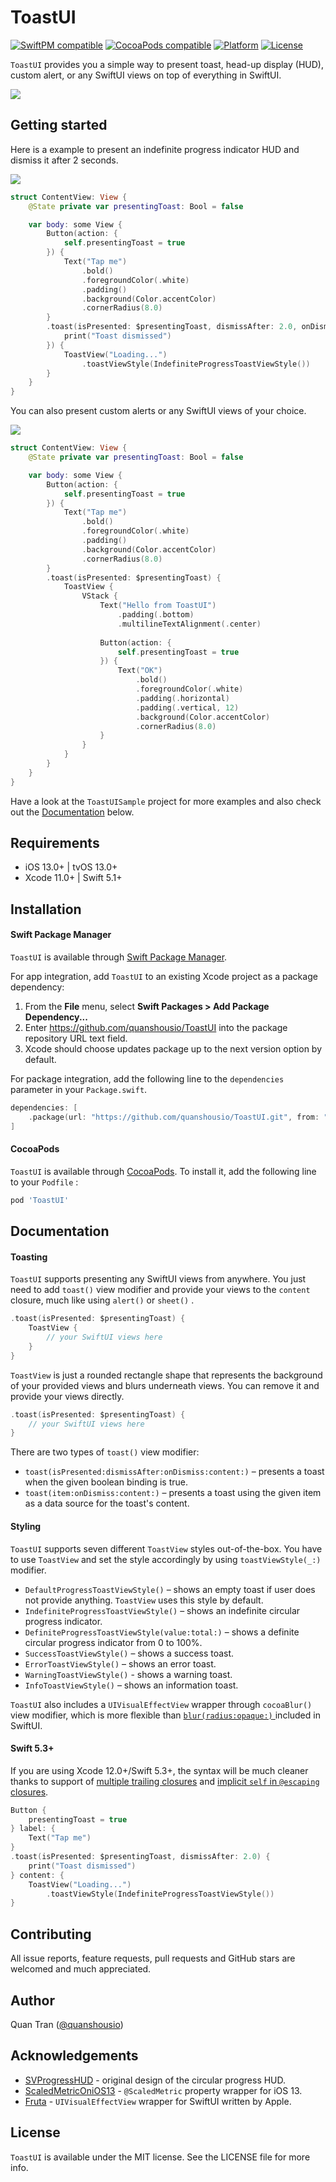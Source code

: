 # ToastUI

[![SwiftPM compatible](https://img.shields.io/badge/SwiftPM-compatible-informational)](#swift-package-manager)
[![CocoaPods compatible](https://img.shields.io/cocoapods/v/ToastUI)](#cocoapods)
[![Platform](https://img.shields.io/cocoapods/p/ToastUI)](#requirements)
[![License](https://img.shields.io/cocoapods/l/ToastUI)](#license)

`ToastUI` provides you a simple way to present toast, head-up display (HUD), custom alert, or any SwiftUI views on top of everything in SwiftUI.

<img src="https://user-images.githubusercontent.com/29722055/89260921-d4f74c00-d5f2-11ea-8a5d-31be17671139.gif"/>

## Getting started

Here is a example to present an indefinite progress indicator HUD and dismiss it after 2 seconds.

<img src="https://user-images.githubusercontent.com/29722055/89260980-e4769500-d5f2-11ea-9f1f-7368ce738fd4.gif"/>

``` swift
struct ContentView: View {
    @State private var presentingToast: Bool = false

    var body: some View {
        Button(action: {
            self.presentingToast = true
        }) {
            Text("Tap me")
                .bold()
                .foregroundColor(.white)
                .padding()
                .background(Color.accentColor)
                .cornerRadius(8.0)
        }
        .toast(isPresented: $presentingToast, dismissAfter: 2.0, onDismiss: {
            print("Toast dismissed")
        }) {
            ToastView("Loading...")
                .toastViewStyle(IndefiniteProgressToastViewStyle())
        }
    }
}
```

You can also present custom alerts or any SwiftUI views of your choice.

<img src="https://user-images.githubusercontent.com/29722055/89261021-f6583800-d5f2-11ea-9354-8d67ba5cdad6.gif"/>

``` swift
struct ContentView: View {
    @State private var presentingToast: Bool = false

    var body: some View {
        Button(action: {
            self.presentingToast = true
        }) {
            Text("Tap me")
                .bold()
                .foregroundColor(.white)
                .padding()
                .background(Color.accentColor)
                .cornerRadius(8.0)
        }
        .toast(isPresented: $presentingToast) {
            ToastView {
                VStack {
                    Text("Hello from ToastUI")
                        .padding(.bottom)
                        .multilineTextAlignment(.center)
                    
                    Button(action: {
                        self.presentingToast = true
                    }) {
                        Text("OK")
                            .bold()
                            .foregroundColor(.white)
                            .padding(.horizontal)
                            .padding(.vertical, 12)
                            .background(Color.accentColor)
                            .cornerRadius(8.0)
                    }
                }
            }
        }
    }
}
```

Have a look at the `ToastUISample` project for more examples and also check out the [Documentation](#documentation) below.

## Requirements

* iOS 13.0+ | tvOS 13.0+
* Xcode 11.0+ | Swift 5.1+

## Installation

#### Swift Package Manager

`ToastUI` is available through [Swift Package Manager](https://swift.org/package-manager/).

For app integration, add `ToastUI` to an existing Xcode project as a package dependency:

1. From the **File** menu, select **Swift Packages > Add Package Dependency...**
2. Enter https://github.com/quanshousio/ToastUI into the package repository URL text field.
3. Xcode should choose updates package up to the next version option by default.

For package integration, add the following line to the `dependencies` parameter in your `Package.swift`.

```swift
dependencies: [
    .package(url: "https://github.com/quanshousio/ToastUI.git", from: "1.0.0")
]
```

#### CocoaPods

`ToastUI` is available through [CocoaPods](https://cocoapods.org). To install it, add the following line to your `Podfile` :

``` ruby
pod 'ToastUI'
```

## Documentation

#### Toasting

`ToastUI` supports presenting any SwiftUI views from anywhere. You just need to add `toast()` view modifier and provide your views to the `content` closure, much like using `alert()` or `sheet()` .

``` swift
.toast(isPresented: $presentingToast) {
    ToastView {
        // your SwiftUI views here
    }
}
```

`ToastView` is just a rounded rectangle shape that represents the background of your provided views and blurs underneath views. You can remove it and provide your views directly.

``` swift
.toast(isPresented: $presentingToast) {
    // your SwiftUI views here
}
```

There are two types of `toast()` view modifier:

* `toast(isPresented:dismissAfter:onDismiss:content:)` – presents a toast when the given boolean binding is true.
* `toast(item:onDismiss:content:)` – presents a toast using the given item as a data source for the toast's content.

#### Styling

`ToastUI` supports seven different `ToastView` styles out-of-the-box. You have to use `ToastView` and set the style accordingly by using `toastViewStyle(_:)` modifier.

* `DefaultProgressToastViewStyle()` – shows an empty toast if user does not provide anything. `ToastView` uses this style by default.
* `IndefiniteProgressToastViewStyle()` – shows an indefinite circular progress indicator.
* `DefiniteProgressToastViewStyle(value:total:)` – shows a definite circular progress indicator from 0 to 100%.
* `SuccessToastViewStyle()` – shows a success toast.
* `ErrorToastViewStyle()` – shows an error toast.
* `WarningToastViewStyle()` - shows a warning toast.
* `InfoToastViewStyle()` – shows an information toast.

`ToastUI` also includes a `UIVisualEffectView` wrapper through `cocoaBlur()` view modifier, which is more flexible than [ `blur(radius:opaque:)` ](https://developer.apple.com/documentation/swiftui/view/blur(radius:opaque:)) included in SwiftUI.

#### Swift 5.3+

If you are using Xcode 12.0+/Swift 5.3+, the syntax will be much cleaner thanks to support of [multiple trailing closures](https://github.com/apple/swift-evolution/blob/master/proposals/0279-multiple-trailing-closures.md) and [implicit `self` in `@escaping` closures](https://github.com/apple/swift-evolution/blob/master/proposals/0269-implicit-self-explicit-capture.md).

``` swift
Button {
    presentingToast = true
} label: {
    Text("Tap me")
}
.toast(isPresented: $presentingToast, dismissAfter: 2.0) {
    print("Toast dismissed")
} content: {
    ToastView("Loading...")
        .toastViewStyle(IndefiniteProgressToastViewStyle())
}
```

## Contributing

All issue reports, feature requests, pull requests and GitHub stars are welcomed and much appreciated.

## Author
Quan Tran ([@quanshousio](https://quanshousio.com))

## Acknowledgements

* [SVProgressHUD](https://github.com/SVProgressHUD/SVProgressHUD) - original design of the circular progress HUD.
* [ScaledMetricOniOS13](https://gist.github.com/apptekstudios/e5f282a67beaa85dc725d1d98ec74191) - `@ScaledMetric` property wrapper for iOS 13.
* [Fruta](https://developer.apple.com/documentation/app_clips/fruta_building_a_feature-rich_app_with_swiftui) - `UIVisualEffectView` wrapper for SwiftUI written by Apple.

## License

`ToastUI` is available under the MIT license. See the LICENSE file for more info.
